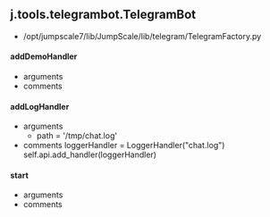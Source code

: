 ## j.tools.telegrambot.TelegramBot

- /opt/jumpscale7/lib/JumpScale/lib/telegram/TelegramFactory.py

#### addDemoHandler 
- arguments
- comments
    

#### addLogHandler 
- arguments
    - path = '/tmp/chat.log'
- comments
    loggerHandler = LoggerHandler("chat.log")
    self.api.add_handler(loggerHandler)

#### start 
- arguments
- comments
    

